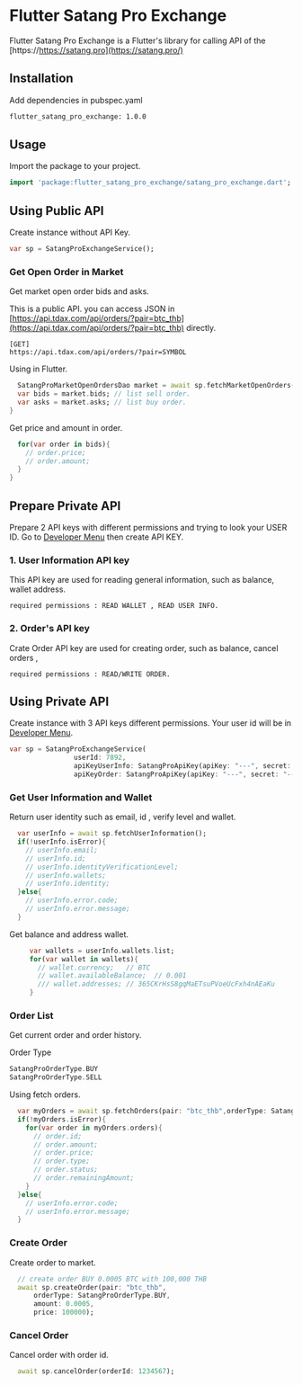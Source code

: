 # Flutter Satang Pro Exchange

Flutter Satang Pro Exchange is a Flutter's library for calling API of the [https://https://satang.pro](https://satang.pro/)

## Installation
Add dependencies in pubspec.yaml

```bash
flutter_satang_pro_exchange: 1.0.0
```

## Usage

Import the package to your project.

```dart
import 'package:flutter_satang_pro_exchange/satang_pro_exchange.dart';
```

## Using Public API

Create instance without API Key.

```dart
var sp = SatangProExchangeService();
```


### Get Open Order in Market

Get market open order bids and asks.

This is a public API. you can access JSON in [https://api.tdax.com/api/orders/?pair=btc_thb](https://api.tdax.com/api/orders/?pair=btc_thb) directly.

```
[GET]
https://api.tdax.com/api/orders/?pair=SYMBOL
```

Using in Flutter.

```dart
  SatangProMarketOpenOrdersDao market = await sp.fetchMarketOpenOrders(pair: "btc_thb");
  var bids = market.bids; // list sell order.
  var asks = market.asks; // list buy order.
}
```

Get price and amount in order.

```dart
  for(var order in bids){
    // order.price;
    // order.amount;
  }
}
```


## Prepare Private API

Prepare 2 API keys with different permissions and trying to look your USER ID.
Go to [Developer Menu](https://satang.pro/developers) then create API KEY.

### 1. User Information API key

This API key are used for reading general information, such as balance, wallet address.

```
required permissions : READ WALLET , READ USER INFO.
```

### 2. Order's API key

Crate Order API key are used for creating order, such as balance, cancel orders ,

```
required permissions : READ/WRITE ORDER.
```


## Using Private API

Create instance with 3 API keys different permissions.
Your user id will be in [Developer Menu](https://satang.pro/developers).

```dart
var sp = SatangProExchangeService(
                userId: 7892,
                apiKeyUserInfo: SatangProApiKey(apiKey: "---", secret: "---"),
                apiKeyOrder: SatangProApiKey(apiKey: "---", secret: "---"));
```


### Get User Information and Wallet

Return user identity such as email, id , verify level and wallet.

```dart
  var userInfo = await sp.fetchUserInformation();
  if(!userInfo.isError){
    // userInfo.email;
    // userInfo.id;
    // userInfo.identityVerificationLevel;
    // userInfo.wallets;
    // userInfo.identity;
  }else{
    // userInfo.error.code;
    // userInfo.error.message;
  }
```

Get balance and address wallet.

```dart
     var wallets = userInfo.wallets.list;
     for(var wallet in wallets){
       // wallet.currency;   // BTC
       // wallet.availableBalance;  // 0.001
       /// wallet.addresses; // 365CKrHsS8gqMaETsuPVoeUcFxh4nAEaKu
     }
```


### Order List

Get current order and order history.

Order Type

```dart
SatangProOrderType.BUY
SatangProOrderType.SELL
```

Using fetch orders.

```dart
  var myOrders = await sp.fetchOrders(pair: "btc_thb",orderType: SatangProOrderType.BUY);
  if(!myOrders.isError){
    for(var order in myOrders.orders){
      // order.id;
      // order.amount;
      // order.price;
      // order.type;
      // order.status;
      // order.remainingAmount;
    }
  }else{
    // userInfo.error.code;
    // userInfo.error.message;
  }
```

### Create Order

Create order to market.

```dart
  // create order BUY 0.0005 BTC with 100,000 THB
  await sp.createOrder(pair: "btc_thb",
      orderType: SatangProOrderType.BUY,
      amount: 0.0005,
      price: 100000);
```

### Cancel Order

Cancel order with order id.

```dart
  await sp.cancelOrder(orderId: 1234567);
```